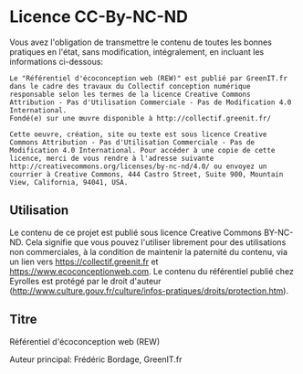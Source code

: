 # Licence CC-By-NC-ND

Vous avez l'obligation de transmettre le contenu de toutes les bonnes pratiques en l'état, sans modification, intégralement, en incluant les informations ci-dessous:

	Le "Référentiel d'écoconception web (REW)" est publié par GreenIT.fr dans le cadre des travaux du Collectif conception numérique responsable selon les termes de la licence Creative Commons Attribution - Pas d'Utilisation Commerciale - Pas de Modification 4.0 International.
	Fondé(e) sur une œuvre disponible à http://collectif.greenit.fr/
	
	Cette oeuvre, création, site ou texte est sous licence Creative Commons Attribution - Pas d'Utilisation Commerciale - Pas de Modification 4.0 International. Pour accéder à une copie de cette licence, merci de vous rendre à l'adresse suivante http://creativecommons.org/licenses/by-nc-nd/4.0/ ou envoyez un courrier à Creative Commons, 444 Castro Street, Suite 900, Mountain View, California, 94041, USA.

## Utilisation	

Le contenu de ce projet est publié sous licence Creative Commons BY-NC-ND. Cela signifie que vous pouvez l'utiliser librement pour des utilisations non commerciales, à la condition de maintenir la paternité du contenu, via un lien vers https://collectif.greenit.fr et https://www.ecoconceptionweb.com. 
Le contenu du référentiel publié chez Eyrolles est protégé par le droit d'auteur (http://www.culture.gouv.fr/culture/infos-pratiques/droits/protection.htm).

## Titre	

Référentiel d'écoconception web (REW)

Auteur principal: Frédéric Bordage, GreenIT.fr
